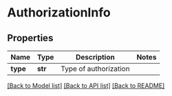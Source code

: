 # AuthorizationInfo

## Properties
Name | Type | Description | Notes
------------ | ------------- | ------------- | -------------
**type** | **str** | Type of authorization | 

[[Back to Model list]](../README.md#documentation-for-models) [[Back to API list]](../README.md#documentation-for-api-endpoints) [[Back to README]](../README.md)

